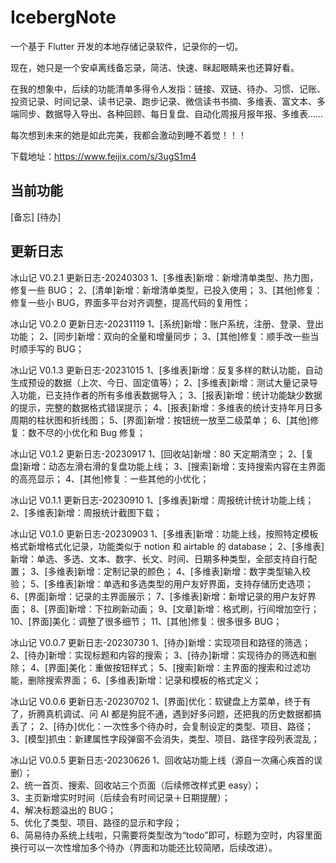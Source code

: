 # IcebergNote

一个基于 Flutter 开发的本地存储记录软件，记录你的一切。

现在，她只是一个安卓离线备忘录，简洁、快速、眯起眼睛来也还算好看。

在我的想象中，后续的功能清单多得令人发指：链接、双链、待办、习惯、记账、投资记录、时间记录、读书记录、跑步记录、微信读书书摘、多维表、富文本、多端同步、数据导入导出、各种回顾、每日复盘、自动化周报月报年报、多维表……

每次想到未来的她是如此完美，我都会激动到睡不着觉！！！

下载地址：https://www.feijix.com/s/3ugS1m4

## 当前功能

[备忘]
[待办]

## 更新日志

冰山记 V0.2.1 更新日志-20240303
1、[多维表]新增：新增清单类型、热力图，修复一些 BUG；
2、[清单]新增：新增清单类型，已投入使用；
3、[其他]修复：修复一些小 BUG，界面多平台对齐调整，提高代码的复用性；

冰山记 V0.2.0 更新日志-20231119
1、[系统]新增：账户系统，注册、登录、登出功能；
2、[同步]新增：双向的全量和增量同步；
3、[其他]修复：顺手改一些当时顺手写的 BUG；

冰山记 V0.1.3 更新日志-20231015
1、[多维表]新增：反复多样的默认功能，自动生成预设的数据（上次、今日、固定值等）；
2、[多维表]新增：测试大量记录导入功能，已支持作者的所有多维表数据导入；
3、[报表]新增：统计功能缺少数据的提示，完整的数据格式错误提示；
4、[报表]新增：多维表的统计支持年月日多周期的柱状图和折线图；
5、[界面]新增：按钮统一放至二级菜单；
6、[其他]修复：数不尽的小优化和 Bug 修复；

冰山记 V0.1.2 更新日志-20230917
1、[回收站]新增：80 天定期清空；
2、[复盘]新增：动态左滑右滑的复盘功能上线；
3、[搜索]新增：支持搜索内容在主界面的高亮显示；
4、[其他]修复：一些其他的小优化；

冰山记 V0.1.1 更新日志-20230910
1、[多维表]新增：周报统计统计功能上线；
2、[多维表]新增：周报统计截图下载；

冰山记 V0.1.0 更新日志-20230903
1、[多维表]新增：功能上线，按照特定模板格式新增格式化记录，功能类似于 notion 和 airtable 的 database；
2、[多维表]新增：单选、多选、文本、数字、长文、时间、日期多种类型，全部支持自行配置；
3、[多维表]新增：定制记录的颜色；
4、[多维表]新增：数字类型输入校验；
5、[多维表]新增：单选和多选类型的用户友好界面，支持存储历史选项；
6、[界面]新增：记录的主界面展示；
7、[多维表]新增：新增记录的用户友好界面；
8、[界面]新增：下拉刷新动画；
9、[文章]新增：格式刷，行间增加空行；
10、[界面]美化：调整了很多细节；
11、[其他]修复：很多很多 BUG；

冰山记 V0.0.7 更新日志-20230730
1、[待办]新增：实现项目和路径的筛选；
2、[待办]新增：实现标题和内容的搜索；
3、[待办]新增：实现待办的筛选和删除；
4、[界面]美化：重做按钮样式；
5、[搜索]新增：主界面的搜索和过滤功能，删除搜索界面；
6、[多维表]新增：记录和模板的格式定义；

冰山记 V0.0.6 更新日志-20230702
1、[界面]优化：软键盘上方菜单，终于有了，折腾真机调试、问 AI 都是狗屁不通，遇到好多问题，还把我的历史数据都搞丢了；
2、[待办]优化：一次性多个待办时，会复制设定的类型、项目、路径；
3、[模型]抓虫：新建属性字段弹窗不会消失，类型、项目、路径字段列表混乱；

冰山记 V0.0.5 更新日志-20230626
1、回收站功能上线（源自一次痛心疾首的误删）；  
2、统一首页、搜索、回收站三个页面（后续修改样式更 easy）；  
3、主页新增实时时间（后续会有时间记录＋日期提醒）；  
4、解决标题溢出的 BUG；  
5、优化了类型、项目、路径的显示和字段；  
6、简易待办系统上线啦，只需要将类型改为“todo”即可，标题为空时，内容里面换行可以一次性增加多个待办（界面和功能还比较简陋，后续改进）。
